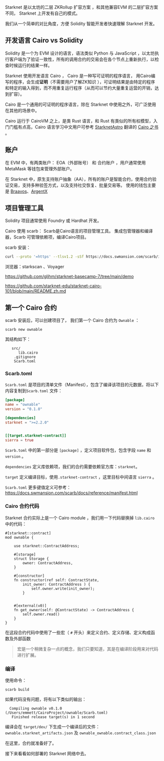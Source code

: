  Starknet 是以太坊的二层 ZKRollup 扩容方案 ，和其他兼容EVM 的二层扩容方案不同， Starknet 上开发有自己的模式。

我们从一个简单的对比角度，方便 Solidity 智能开发者快速理解 Starknet 开发。



## 开发语言 Cairo vs Solidity



Solidity 是一个为 EVM 设计的语言，语法类似 Python 与 JavaScript ，以太坊执行客户端为了验证一致性，所有的调用合约的交易会在各个节点上重新执行，以检查时候运行的结果一样。



Starknet 使用开发语言 Cairo ， Cairo 是一种写可证明的程序语言， 用Cairo编写的程序，会生成**证明**（不需要用户了解ZK知识 ），可证明结果是由特定的程序和特定的输入得到，而不用重复运行程序（从而可以节约大量重复运营的开销，达到扩容）。



Cairo 是一个通用的可证明的程序语言，除在 Starknet 中使用之外，可广泛使用在其他的场景中。

Cairo 运行于 CairoVM 之上，是类 Rust 语言，和 Rust 有类似的所有权模型，入门门槛有点高，Cairo 语言学习中文用户可参考 [StarknetAstro](https://starknet-astro.super.site/) 翻译的 [Cairo 之书](https://book.cairo-lang.org/zh-cn/index.html) 。



## 账户

在 EVM 中，有两类账户： EOA（外部账号） 和 合约账户 ，用户通常使用 MetaMask 等钱包来管理外部账户。



在 Starknet 中，原生支持账户抽象（AA），所有的账户是智能合约，使用合约验证交易，支持多种验签方式，以及支持社交恢复、批量交易等。 使用的钱包主要是  [Braavos](https://braavos.app/)、[ArgentX](https://www.argent.xyz/argent-x/)



## 项目管理工具

Solidity 项目通常使用 Foundry 或 Hardhat 开发。

Cairo 使用 scarb： Scarb是Cairo语言的项目管理工具。 集成包管理器和编译器，Scarb 可管理依赖项，编译Cairo项目。



scarb 安装： 

```bash
curl --proto '=https' --tlsv1.2 -sSf https://docs.swmansion.com/scarb/install.sh | sh
```





浏览器：starkscan 、Voyager



https://github.com/glihm/starknet-basecamp-7/tree/main/demo

https://github.com/starknet-edu/starknet-cairo-101/blob/main/README.zh.md



## 第一个 Cairo 合约

scarb 安装后，可以创建项目了， 我们第一个 Cairo 合约为 `Ownable` ：

```
scarb new ownable
```

其结构如下：

```
   src/
      lib.cairo
    .gitignore
    Scarb.toml
```



### Scarb.toml

`Scarb.toml` 是项目的清单文件（Manifest），包含了编译该项目的元数据，将以下内容复制到`Scarb.toml` 文件：

```toml
[package]
name = "ownable"
version = "0.1.0"

[dependencies]
starknet = ">=2.2.0"


[[target.starknet-contract]]
sierra = true
```



`Scarb.toml` 中的第一部分是 `[package]` ，定义项目软件包，包含字段 `name` 和 `version` 。

`dependencies` 定义库依赖项，我们的合约需要依赖官方库：`starknet`。

`target` 定义编译目标，使用`.starknet-contract` ，这里目标中间语言 `sierra` 。



`Scarb.toml`  更多键值定义可参考：https://docs.swmansion.com/scarb/docs/reference/manifest.html



### Cairo 合约代码

Starknet 合约实际上是一个 Cairo module ，我们用一下代码替换掉 `lib.cairo` 中的代码： 

```caico
#[starknet::contract]
mod ownable {

    use starknet::ContractAddress;

    #[storage]
    struct Storage {
        owner: ContractAddress,
    }

    #[constructor]
    fn constructor(ref self: ContractState,
        init_owner: ContractAddress ) {
            self.owner.write(init_owner);
        }


    #[external(v0)]
    fn get_owner(self: @ContractState) -> ContractAddress {
        self.owner.read()
    }
}
```

在这段合约代码中使用了一些宏（ `#` 开头）来定义合约、定义存储、定义构成函数及外部函数

> 宏是一个稍微复杂一点的概念，我们只要知道，其是在编译阶段用来对代码进行扩展。



### 编译

使用命令：

```scarb build
scarb build
```

如果代码没有问题，将有以下类似的输出：

 ```
   Compiling ownable v0.1.0 (/Users/emmett/CairoProject/ownable/Scarb.toml)
    Finished release target(s) in 1 second
 ```



编译会在 `target/dev/` 下生成一个编译后的文件：`ownable.starknet_artifacts.json` 及 `ownable_ownable.contract_class.json`

在这里，合约就准备好了。

接下来看看如何部署的 Starknet 网络中去。